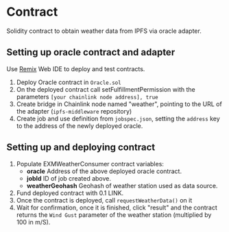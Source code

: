 # Contract
Solidity contract to obtain weather data from IPFS via oracle adapter.

## Setting up oracle contract and adapter
Use [Remix](https://remix.ethereum.org) Web IDE to deploy and test contracts.
1. Deploy Oracle contract in ```Oracle.sol```
1. On the deployed contract call setFulfillmentPermission with the parameters ```[your chainlink node address], true```
1. Create bridge in Chainlink node named "weather", pointing to the URL of the adapter (```ipfs-middleware``` repository)
1. Create job and use definition from ```jobspec.json```, setting the ```address``` key to the address of the newly deployed oracle.

## Setting up and deploying contract

1. Populate EXMWeatherConsumer contract variables:
    * **oracle** Address of the above deployed oracle contract.
    * **jobId** ID of job created above.
    * **weatherGeohash** Geohash of weather station used as data source.
1. Fund deployed contract with 0.1 LINK.
1. Once the contract is deployed, call ```requestWeatherData()``` on it
1. Wait for confirmation, once it is finished, click "result" and the contract returns the  ```Wind Gust``` parameter of the weather station (multiplied by 100 in m/S).